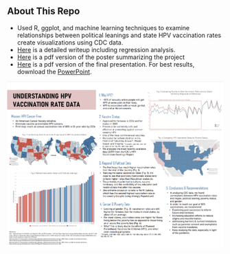 ## About This Repo
- Used R, ggplot, and machine learning techniques to examine relationships between political leanings and state HPV vaccination rates create visualizations using CDC data.
- [Here](https://github.com/lhujhu21/health-data-analysis-practicum-2020-final-project-lhujhu21/blob/master/HPV%20Vaccination%20Analysis.pdf) is a detailed writeup including regression analysis.
- [Here](https://github.com/lhujhu21/health-data-analysis-practicum-2020-final-project-lhujhu21/blob/master/HPV%20Poster%202%20(1).pdf) is a pdf version of the poster summarizing the project
- [Here](https://github.com/lhujhu21/health-data-analysis-practicum-2020-final-project-lhujhu21/blob/master/HPV%20Presentation%202.pptx.pdf) is a pdf version of the final presentation. For best results, download the [PowerPoint](https://github.com/lhujhu21/health-data-analysis-practicum-2020-final-project-lhujhu21/blob/master/HPV%20Presentation%202%20(1).pptx).

![Poster](https://github.com/lhujhu21/health-data-analysis-practicum-2020-final-project-lhujhu21/blob/620b2011d385b05b138ee0c50a75fd757459bfec/HPV%20Poster%202.png)
